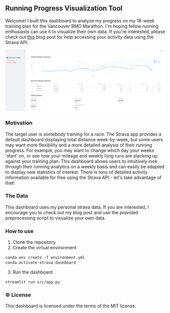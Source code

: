 ## Running Progress Visualization Tool
Welcome! I built this dashboard to analyze my progress on my 18-week training plan for the Vancouver BMO Marathon. I'm hoping fellow running enthusiasts can use it to visualize their own data. If you're interested, please check out [this](https://medium.com/@juliaeveritt13/taking-my-strava-obsession-to-the-next-level-78cba3bb787a) blog post for help accessing your activity data using the Strava API.

![Dashboard Screenshot](img/dash-screenshot.png)
### Motivation
The target user is somebody training for a race. The Strava app provides a default dashboard displaying total distance week-by-week, but some users may want more flexibility and a more detailed analysis of their running progress. For example, you may want to change which day your weeks 'start' on, or see how your mileage and weekly long runs are stacking up against your training plan. This dashboard allows users to intuitively look through their running analytics on a weekly basis and can easily be adapted to display new statistics of interest. There is tons of detailed activity information available for free using the Strava API - let's take advantage of that!

### The Data
This dashboard uses my personal strava data. If you are interested, I encourage you to check out my blog post and use the provided preprocessing script to visualize your own data. 

### How to use
1. Clone the repository
2. Create the virtual environment
```
conda env create -f environment.yml
conda activate strava-dashboard
```
3. Run the dashboard
```
streamlit run src/app.py
```

### ©️ License
This dashboard is licensed under the terms of the MIT license.
